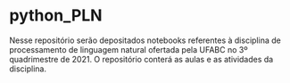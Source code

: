 # python_PLN
Nesse repositório serão depositados notebooks referentes à disciplina de processamento de linguagem natural ofertada pela UFABC no 3º quadrimestre de 2021. O repositório conterá as aulas e as atividades da disciplina. 

